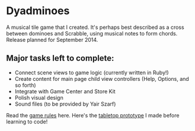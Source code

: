 Dyadminoes
==========

A musical tile game that I created. It's perhaps best described as a cross between dominoes and Scrabble, using musical notes to form chords. Release planned for September 2014.

Major tasks left to complete:
-----------------------------

+ Connect scene views to game logic (currently written in Ruby!)
+ Create content for main page child view controllers (Help, Options, and so forth)
+ Integrate with Game Center and Store Kit
+ Polish visual design
+ Sound files (to be provided by Yair Szarf)

Read the [game rules](http://bobtailyearlings.com/docs/Dyadminoes_rules_080712.pdf) here.
Here's the [tabletop prototype](http://bobtailyearlings.com/docs/Dyadminoes_tabletop_prototype.jpg) I made before learning to code!
